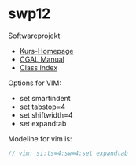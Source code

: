 swp12
=====

Softwareprojekt

* [Kurs-Homepage](http://page.mi.fu-berlin.de/panos/geom-comp/index.html)
* [CGAL Manual](http://www.cgal.org/Manual/latest/doc_html/cgal_manual/contents.html)
* [Class Index](http://www.cgal.org/Manual/latest/doc_html/cgal_manual/manual_index.html)

Options for VIM:

* set smartindent
* set tabstop=4
* set shiftwidth=4
* set expandtab

Modeline for vim is:

```c++
// vim: si:ts=4:sw=4:set expandtab
````
